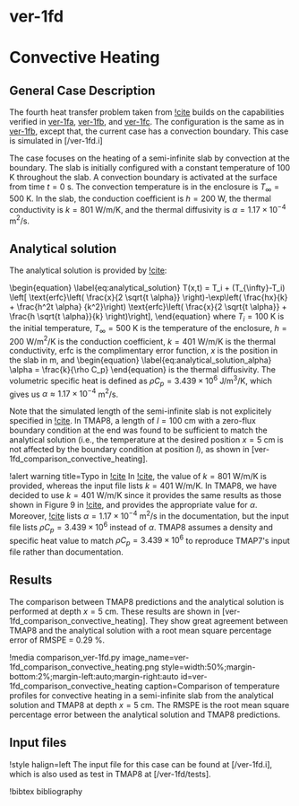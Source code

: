 # ver-1fd

# Convective Heating

## General Case Description

The fourth heat transfer problem taken from [!cite](ambrosek2008verification) builds on the capabilities verified in [ver-1fa](ver-1fa.md), [ver-1fb](ver-1fb.md), and [ver-1fc](ver-1fc.md). The configuration is the same as in [ver-1fb](ver-1fb.md), except that, the current case has a convection boundary. This case is simulated in [/ver-1fd.i]

The case focuses on the heating of a semi-infinite slab by convection at the boundary. The slab is initially configured with a constant temperature of 100 K throughout the slab. A convection boundary is activated at the surface from time $t = 0$ s. The convection temperature is in the enclosure is $T_{\infty} = 500$ K. In the slab, the conduction coefficient is $h = 200$ W, the thermal conductivity is $k = 801$ W/m/K, and the thermal diffusivity is $\alpha = 1.17 \times 10^{-4}$ m$^2$/s.

## Analytical solution

The analytical solution is provided by [!cite](Incropera2002):

\begin{equation} \label{eq:analytical_solution}
T(x,t) = T_i + (T_{\infty}-T_i) \left[ \text{erfc}\left( \frac{x}{2 \sqrt{t \alpha}} \right)-\exp\left( \frac{hx}{k} + \frac{h^2t \alpha} {k^2}\right) \text{erfc}\left( \frac{x}{2 \sqrt{t \alpha}} + \frac{h \sqrt{t \alpha}}{k} \right)\right],
\end{equation}
where $T_i = 100$ K is the initial temperature, $T_{\infty} = 500$ K is the temperature of the enclosure, $h = 200$ W/m$^2$/K is the conduction coefficient, $k = 401$ W/m/K is the thermal conductivity, $\text{erfc}$ is the complimentary error function, $x$ is the position in the slab in m, and
\begin{equation} \label{eq:analytical_solution_alpha}
\alpha = \frac{k}{\rho C_p}
\end{equation}
is the thermal diffusivity. The volumetric specific heat is defined as $\rho C_p = 3.439 \times 10^6$ J/m$^3$/K, which gives us $\alpha \approx 1.17 \times 10^{-4}$ m$^2$/s.

Note that the simulated length of the semi-infinite slab is not explicitely specified in [!cite](ambrosek2008verification). In TMAP8, a length of $l=100$ cm with a zero-flux boundary condition at the end was found to be sufficient to match the analytical solution (i.e., the temperature at the desired position $x = 5$ cm is not affected by the boundary condition at position $l$), as shown in [ver-1fd_comparison_convective_heating].

!alert warning title=Typo in [!cite](ambrosek2008verification)
In [!cite](ambrosek2008verification), the value of $k = 801$ W/m/K is provided, whereas the input file lists $k = 401$ W/m/K. In TMAP8, we have decided to use $k = 401$ W/m/K since it provides the same results as those shown in Figure 9 in [!cite](ambrosek2008verification), and provides the appropriate value for $\alpha$. Moreover, [!cite](ambrosek2008verification) lists $\alpha = 1.17 \times 10^{-4}$ m$^2$/s in the documentation, but the input file lists $\rho C_p = 3.439 \times 10^6$ instead of $\alpha$. TMAP8 assumes a density and specific heat value to match $\rho C_p = 3.439 \times 10^6$ to reproduce TMAP7's input file rather than documentation.

## Results

The comparison between TMAP8 predictions and the analytical solution is performed at depth $x = 5$ cm. 
These results are shown in [ver-1fd_comparison_convective_heating]. 
They show great agreement between TMAP8 and the analytical solution with a root mean square percentage error of RMSPE = 0.29 %.

!media comparison_ver-1fd.py
       image_name=ver-1fd_comparison_convective_heating.png
       style=width:50%;margin-bottom:2%;margin-left:auto;margin-right:auto
       id=ver-1fd_comparison_convective_heating
       caption=Comparison of temperature profiles for convective heating in a semi-infinite slab from the analytical solution and TMAP8 at depth $x = 5$ cm. The RMSPE is the root mean square percentage error between the analytical solution and TMAP8 predictions.

## Input files

!style halign=left
The input file for this case can be found at [/ver-1fd.i], which is also used as test in TMAP8 at [/ver-1fd/tests].

!bibtex bibliography
